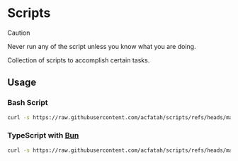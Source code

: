 # Scripts

> [!CAUTION]
> Never run any of the script unless you know what you are doing.

Collection of scripts to accomplish certain tasks.

## Usage

### Bash Script

```bash
curl -s https://raw.githubusercontent.com/acfatah/scripts/refs/heads/main/SCRIPT_NAME | bash -
```


### TypeScript with [Bun][1]

```bash
curl -s https://raw.githubusercontent.com/acfatah/scripts/refs/heads/main/SCRIPT_NAME | bun -
```

[1]:https://bun.sh/docs/cli/run#bun-run-to-pipe-code-from-stdin
